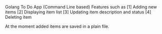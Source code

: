 Golang To Do App (Command Line based)
Features such as 
[1] Adding new items
[2] Displaying item list
[3] Updating item description and status
[4] Deleting item

At the moment added items are saved in a plain file.
